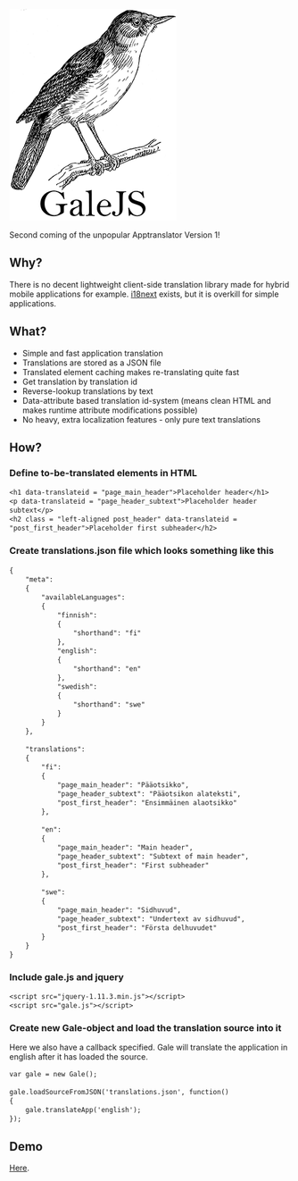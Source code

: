 ![](https://github.com/ahvonenj/GaleJS/blob/master/gale_logo_small.png?raw=true)

Second coming of the unpopular Apptranslator Version 1!

## Why?

There is no decent lightweight client-side translation library made for hybrid mobile applications for example. [i18next](http://i18next.com/) exists, but it is overkill for simple applications.

## What?

- Simple and fast application translation
- Translations are stored as a JSON file
- Translated element caching makes re-translating quite fast
- Get translation by translation id
- Reverse-lookup translations by text
- Data-attribute based translation id-system (means clean HTML and makes runtime attribute modifications possible)
- No heavy, extra localization features - only pure text translations

## How?

### Define to-be-translated elements in HTML

```
<h1 data-translateid = "page_main_header">Placeholder header</h1>
<p data-translateid = "page_header_subtext">Placeholder header subtext</p>
<h2 class = "left-aligned post_header" data-translateid = "post_first_header">Placeholder first subheader</h2>
```

### Create translations.json file which looks something like this

```
{
    "meta":
    {
        "availableLanguages":
        {
            "finnish":
            {
                "shorthand": "fi"   
            },
            "english":
            {
                "shorthand": "en"   
            },
            "swedish":
            {
                "shorthand": "swe"   
            }
        }
    },
    
    "translations":
    {
        "fi":
        {
            "page_main_header": "Pääotsikko",
            "page_header_subtext": "Pääotsikon alateksti",
            "post_first_header": "Ensimmäinen alaotsikko"
        },
        
        "en":
        {
            "page_main_header": "Main header",
            "page_header_subtext": "Subtext of main header",
            "post_first_header": "First subheader"
        },
        
        "swe":
        {
            "page_main_header": "Sidhuvud",
            "page_header_subtext": "Undertext av sidhuvud",
            "post_first_header": "Första delhuvudet"
        }
    }
}
```

### Include gale.js and jquery

```
<script src="jquery-1.11.3.min.js"></script>
<script src="gale.js"></script>
```

### Create new Gale-object and load the translation source into it

Here we also have a callback specified. Gale will translate the application in english after it has loaded the source.

```
var gale = new Gale();

gale.loadSourceFromJSON('translations.json', function()
{ 
    gale.translateApp('english'); 
});
```

## Demo

[Here](http://ahvonenj.github.io/GaleJS/). 
